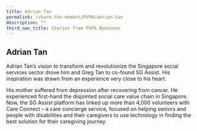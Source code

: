 ```yaml
---
title: Adrian Tan
permalink: /share-the-moment/PVPA/adrian-tan
description: ""
third_nav_title: Stories from PVPA Nominees
---
```

## Adrian Tan

Adrian Tan’s vision to transform and revolutionize the Singapore social services sector drove him and Greg Tan to co-found SG Assist. His inspiration was drawn from an experience very close to his heart. 

His mother suffered from depression after recovering from cancer. He experienced first-hand the disjointed social care value chain in Singapore. Now, the SG Assist platform has linked up more than 4,000 volunteers with Care Connect – a care concierge service, focused on helping seniors and people with disabilities and their caregivers to use technology in finding the best solution for their caregiving journey.
